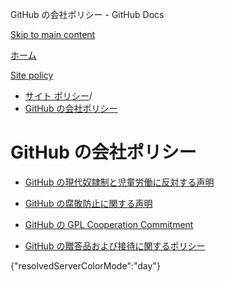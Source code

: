 GitHub の会社ポリシー - GitHub Docs

[Skip to main content](#main-content)

[ホーム](/ja)

[Site policy](/ja/site-policy)

* [サイト ポリシー](/ja/site-policy)/
* [GitHub の会社ポリシー](/ja/site-policy/github-company-policies)

GitHub の会社ポリシー
==========

* [GitHub の現代奴隷制と児童労働に反対する声明](/ja/site-policy/github-company-policies/github-statement-against-modern-slavery-and-child-labor)

* [GitHub の腐敗防止に関する声明](/ja/site-policy/github-company-policies/github-anti-bribery-statement)

* [GitHub の GPL Cooperation Commitment](/ja/site-policy/github-company-policies/github-gpl-cooperation-commitment)

* [GitHub の贈答品および接待に関するポリシー](/ja/site-policy/github-company-policies/github-gifts-and-entertainment-policy)

{"resolvedServerColorMode":"day"}

